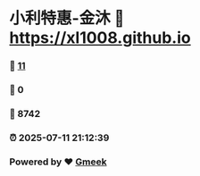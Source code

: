 # 小利特惠-金沐 :link: https://xl1008.github.io 
### :page_facing_up: [11](https://xl1008.github.io/tag.html) 
### :speech_balloon: 0 
### :hibiscus: 8742 
### :alarm_clock: 2025-07-11 21:12:39 
### Powered by :heart: [Gmeek](https://github.com/Meekdai/Gmeek)
